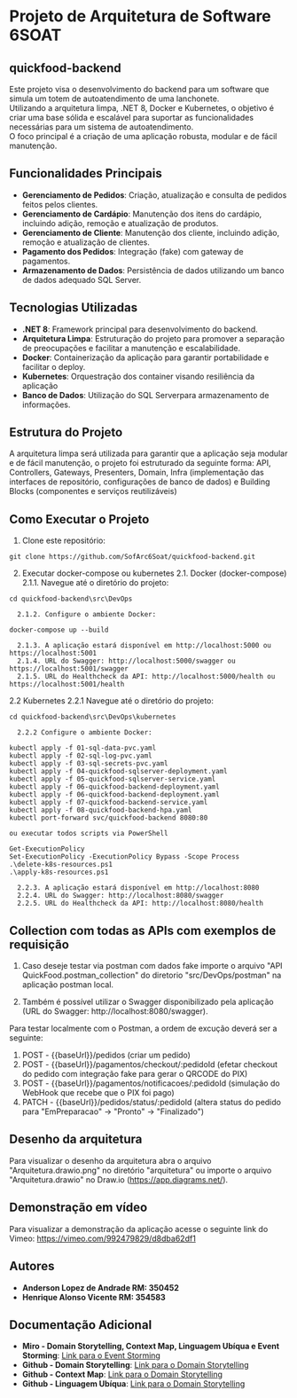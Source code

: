 # Projeto de Arquitetura de Software 6SOAT

## quickfood-backend

Este projeto visa o desenvolvimento do backend para um software que simula um totem de autoatendimento de uma lanchonete.<br>
Utilizando a arquitetura limpa, .NET 8, Docker e Kubernetes, o objetivo é criar uma base sólida e escalável para suportar as funcionalidades necessárias para um sistema de autoatendimento. <br>
O foco principal é a criação de uma aplicação robusta, modular e de fácil manutenção.<br>

## Funcionalidades Principais

- **Gerenciamento de Pedidos**: Criação, atualização e consulta de pedidos feitos pelos clientes. <br>
- **Gerenciamento de Cardápio**: Manutenção dos itens do cardápio, incluindo adição, remoção e atualização de produtos. <br>
- **Gerenciamento de Cliente**: Manutenção dos cliente, incluindo adição, remoção e atualização de clientes. <br>
- **Pagamento dos Pedidos**: Integração (fake) com gateway de pagamentos. <br>
- **Armazenamento de Dados**: Persistência de dados utilizando um banco de dados adequado SQL Server. <br>

## Tecnologias Utilizadas

- **.NET 8**: Framework principal para desenvolvimento do backend. <br>
- **Arquitetura Limpa**: Estruturação do projeto para promover a separação de preocupações e facilitar a manutenção e escalabilidade. <br>
- **Docker**: Containerização da aplicação para garantir portabilidade e facilitar o deploy. <br>
- **Kubernetes**: Orquestração dos container visando resiliência da aplicação <br>
- **Banco de Dados**: Utilização do SQL Serverpara armazenamento de informações. <br>

## Estrutura do Projeto

A arquitetura limpa será utilizada para garantir que a aplicação seja modular e de fácil manutenção, o projeto foi estruturado da seguinte forma: API, Controllers, Gateways, Presenters, Domain, Infra (implementação das interfaces de repositório, configurações de banco de dados) e Building Blocks (componentes e serviços reutilizáveis)<br>

## Como Executar o Projeto

1. Clone este repositório:
```
git clone https://github.com/SofArc6Soat/quickfood-backend.git
```
2. Executar docker-compose ou kubernetes
   2.1. Docker (docker-compose)
      2.1.1. Navegue até o diretório do projeto:
```
cd quickfood-backend\src\DevOps
```
      2.1.2. Configure o ambiente Docker:
```
docker-compose up --build
```
      2.1.3. A aplicação estará disponível em http://localhost:5000 ou https://localhost:5001
      2.1.4. URL do Swagger: http://localhost:5000/swagger ou https://localhost:5001/swagger
      2.1.5. URL do Healthcheck da API: http://localhost:5000/health ou https://localhost:5001/health

   2.2 Kubernetes
      2.2.1 Navegue até o diretório do projeto:
```
cd quickfood-backend\src\DevOps\kubernetes
```
      2.2.2 Configure o ambiente Docker:
```
kubectl apply -f 01-sql-data-pvc.yaml
kubectl apply -f 02-sql-log-pvc.yaml
kubectl apply -f 03-sql-secrets-pvc.yaml
kubectl apply -f 04-quickfood-sqlserver-deployment.yaml
kubectl apply -f 05-quickfood-sqlserver-service.yaml
kubectl apply -f 06-quickfood-backend-deployment.yaml
kubectl apply -f 06-quickfood-backend-deployment.yaml
kubectl apply -f 07-quickfood-backend-service.yaml
kubectl apply -f 08-quickfood-backend-hpa.yaml
kubectl port-forward svc/quickfood-backend 8080:80
```
    ou executar todos scripts via PowerShell
```
Get-ExecutionPolicy
Set-ExecutionPolicy -ExecutionPolicy Bypass -Scope Process
.\delete-k8s-resources.ps1
.\apply-k8s-resources.ps1
```
      2.2.3. A aplicação estará disponível em http://localhost:8080
      2.2.4. URL do Swagger: http://localhost:8080/swagger
      2.2.5. URL do Healthcheck da API: http://localhost:8080/health

## Collection com todas as APIs com exemplos de requisição
1. Caso deseje testar via postman com dados fake importe o arquivo "API QuickFood.postman_collection" do diretorio "src/DevOps/postman" na aplicação postman local.

2. Também é possível utilizar o Swagger disponibilizado pela aplicação (URL do Swagger: http://localhost:8080/swagger).

Para testar localmente com o Postman, a ordem de excução deverá ser a seguinte:
1. POST - {{baseUrl}}/pedidos (criar um pedido)
2. POST - {{baseUrl}}/pagamentos/checkout/:pedidoId (efetar checkout do pedido com integração fake para gerar o QRCODE do PIX)
3. POST - {{baseUrl}}/pagamentos/notificacoes/:pedidoId (simulação do WebHook que recebe que o PIX foi pago)
4. PATCH - {{baseUrl}}/pedidos/status/:pedidoId (altera status do pedido para "EmPreparacao" -> "Pronto" -> "Finalizado")

## Desenho da arquitetura
Para visualizar o desenho da arquitetura abra o arquivo "Arquitetura.drawio.png" no diretório "arquitetura" ou importe o arquivo "Arquitetura.drawio" no Draw.io (https://app.diagrams.net/).

## Demonstração em vídeo
Para visualizar a demonstração da aplicação acesse o seguinte link do Vimeo: https://vimeo.com/992479829/d8dba62df1

## Autores

- **Anderson Lopez de Andrade RM: 350452** <br>
- **Henrique Alonso Vicente RM: 354583**<br>

## Documentação Adicional

- **Miro - Domain Storytelling, Context Map, Linguagem Ubíqua e Event Storming**: [Link para o Event Storming](https://miro.com/app/board/uXjVKST91sw=/)
- **Github - Domain Storytelling**: [Link para o Domain Storytelling](https://github.com/SofArc6Soat/quickfood-domain-story-telling)
- **Github - Context Map**: [Link para o Domain Storytelling](https://github.com/SofArc6Soat/quickfood-ubiquitous-language)
- **Github - Linguagem Ubíqua**: [Link para o Domain Storytelling](https://github.com/SofArc6Soat/quickfood-ubiquitous-language)
